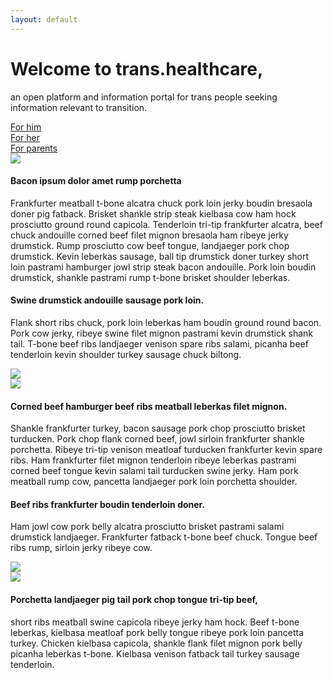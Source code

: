 ```yaml
---
layout: default
---
```


# Welcome to trans.healthcare, 

an open platform and information portal
for trans people seeking information relevant to transition.

<div class="row small-up-1 medium-up-3">
	<div class="column">
		<a href="#" class="large expanded primary radius button">For him</a>
	</div>
	<div class="column">
		<a href="#" class="large expanded primary radius button">For her</a>
	</div>
	<div class="column">
		<a href="#" class="large expanded primary radius button">For parents</a>
	</div>
</div>

	

<div class="media-object">
  <div class="media-object-section">
    <img src="https://placekitten.com/g/300/200">
  </div>
  <div class="media-object-section">
    <h4>Bacon ipsum dolor amet rump porchetta</h4>

Frankfurter meatball t-bone alcatra chuck pork loin jerky boudin bresaola doner pig fatback. Brisket shankle strip steak kielbasa cow ham hock prosciutto ground round capicola. Tenderloin tri-tip frankfurter alcatra, beef chuck andouille corned beef filet mignon bresaola ham ribeye jerky drumstick. Rump prosciutto cow beef tongue, landjaeger pork chop drumstick. Kevin leberkas sausage, ball tip drumstick doner turkey short loin pastrami hamburger jowl strip steak bacon andouille. Pork loin boudin drumstick, shankle pastrami rump t-bone brisket shoulder leberkas.

  </div>
</div>


<div class="media-object">
  <div class="media-object-section">
    <h4>Swine drumstick andouille sausage pork loin. </h4>

Flank short ribs chuck, pork loin leberkas ham boudin ground round bacon. Pork cow jerky, ribeye swine filet mignon pastrami kevin drumstick shank tail. T-bone beef ribs landjaeger venison spare ribs salami, picanha beef tenderloin kevin shoulder turkey sausage chuck biltong.

  </div>
  <div class="media-object-section">
    <img src="https://placekitten.com/300/195">
  </div>
</div>


<div class="media-object">
  <div class="media-object-section">
    <img src="https://placekitten.com/g/300/205">
  </div>
  <div class="media-object-section">
    <h4>Corned beef hamburger beef ribs meatball leberkas filet mignon. </h4>

Shankle frankfurter turkey, bacon sausage pork chop prosciutto brisket turducken. Pork chop flank corned beef, jowl sirloin frankfurter shankle porchetta. Ribeye tri-tip venison meatloaf turducken frankfurter kevin spare ribs. Ham frankfurter filet mignon tenderloin ribeye leberkas pastrami corned beef tongue kevin salami tail turducken swine jerky. Ham pork meatball rump cow, pancetta landjaeger pork loin porchetta shoulder.


  </div>
</div>


<div class="media-object">
  <div class="media-object-section">
    <h4>Beef ribs frankfurter boudin tenderloin doner. </h4>

Ham jowl cow pork belly alcatra prosciutto brisket pastrami salami drumstick landjaeger. Frankfurter fatback t-bone beef chuck. Tongue beef ribs rump, sirloin jerky ribeye cow.

  </div>
  <div class="media-object-section">
    <img src="https://placekitten.com/300/200">
  </div>
</div>


<div class="media-object">
  <div class="media-object-section">
    <img src="https://placekitten.com/g/300/195">
  </div>
  <div class="media-object-section">
    <h4>Porchetta landjaeger pig tail pork chop tongue tri-tip beef,</h4>

short ribs meatball swine capicola ribeye jerky ham hock. Beef t-bone leberkas, kielbasa meatloaf pork belly tongue ribeye pork loin pancetta turkey. Chicken kielbasa capicola, shankle flank filet mignon pork belly picanha leberkas t-bone. Kielbasa venison fatback tail turkey sausage tenderloin.

  </div>
</div>
